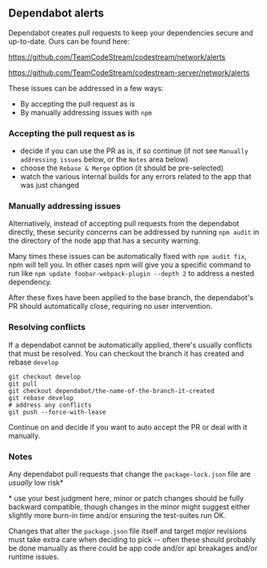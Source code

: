 ## Dependabot alerts

Dependabot creates pull requests to keep your dependencies secure and up-to-date. Ours can be found here:

https://github.com/TeamCodeStream/codestream/network/alerts

https://github.com/TeamCodeStream/codestream-server/network/alerts

These issues can be addressed in a few ways:

- By accepting the pull request as is
- By manually addressing issues with `npm`

### Accepting the pull request as is

- decide if you can use the PR as is, if so continue (if not see `Manually addressing issues` below, or the `Notes` area below)
- choose the `Rebase & Merge` option (it should be pre-selected)
- watch the various internal builds for any errors related to the app that was just changed

### Manually addressing issues

Alternatively, instead of accepting pull requests from the dependabot directly, these security concerns can be addressed by running `npm audit` in the directory of the node app that has a security warning.

Many times these issues can be automatically fixed with `npm audit fix`, npm will tell you. In other cases npm will give you a specific command to run like `npm update foobar-webpack-plugin --depth 2` to address a nested dependency.

After these fixes have been applied to the base branch, the dependabot's PR should automatically close, requiring no user intervention.

### Resolving conflicts

If a dependabot cannot be automatically applied, there's usually conflicts that must be resolved. You can checkout the branch it has created and rebase `develop`

```
git checkout develop
git pull
git checkout dependabot/the-name-of-the-branch-it-created
git rebase develop
# address any conflicts
git push --force-with-lease
```

Continue on and decide if you want to auto accept the PR or deal with it manually.

### Notes

Any dependabot pull requests that change the `package-lock.json` file are _usually_ low risk\*

\* use your best judgment here, minor or patch changes should be fully backward compatible, though changes in the minor might suggest either slightly more burn-in time and/or ensuring the test-suites run OK.

Changes that alter the `package.json` file itself and target _major_ revisions must take extra care when deciding to pick -- often these should probably be done manually as there could be app code and/or api breakages and/or runtime issues.
